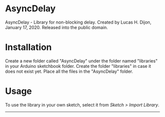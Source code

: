   #  AsyncDelay 
  
  AsyncDelay - Library for non-blocking delay.
  Created by Lucas H. Dijon, January 17, 2020.
  Released into the public domain.
  
# Installation #
Create a new folder called "AsyncDelay" under the folder named "libraries" in your Arduino sketchbook folder.
Create the folder "libraries" in case it does not exist yet. Place all the files in the "AsyncDelay" folder.

# Usage #
To use the library in your own sketch, select it from *Sketch > Import Library*.

-------------------------------------------------------------------------------------------------------------------